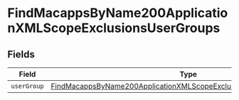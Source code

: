 # FindMacappsByName200ApplicationXMLScopeExclusionsUserGroups


## Fields

| Field                                                                                                                                                                   | Type                                                                                                                                                                    | Required                                                                                                                                                                | Description                                                                                                                                                             |
| ----------------------------------------------------------------------------------------------------------------------------------------------------------------------- | ----------------------------------------------------------------------------------------------------------------------------------------------------------------------- | ----------------------------------------------------------------------------------------------------------------------------------------------------------------------- | ----------------------------------------------------------------------------------------------------------------------------------------------------------------------- |
| `userGroup`                                                                                                                                                             | [FindMacappsByName200ApplicationXMLScopeExclusionsUserGroupsUserGroup](../../models/operations/findmacappsbyname200applicationxmlscopeexclusionsusergroupsusergroup.md) | :heavy_minus_sign:                                                                                                                                                      | N/A                                                                                                                                                                     |